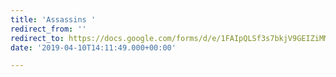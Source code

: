 ```yaml
---
title: 'Assassins '
redirect_from: ''
redirect_to: https://docs.google.com/forms/d/e/1FAIpQLSf3s7bkjV9GEIZiMMoaxgM06yb7W7HrAPjd1zyKF7IJAJE1-Q/viewform
date: '2019-04-10T14:11:49.000+00:00'

---
```

